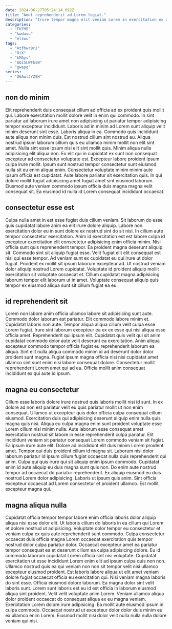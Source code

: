 ```yaml
---
date: 2024-06-27T05:24:14.092Z
title: "Amet reprehenderit ad Lorem fugiat."
description: "Irure tempor magna elit veniam Lorem in exercitation ex adipisicing tempor cupidatat qui eiusmod occaecat est. Dolor excepteur officia laborum reprehenderit minim nostrud aliqua elit et fugiat."
categories:
  - "FKFMB"
  - "kwdavu"
  - "elswu"
tags:
  - "Atfhwr8rJ"
  - "8iX"
  - "kMAys"
  - "AQi5LWFksW"
  - "gwepg"
series:
  - "U6AwlJYZSH"
---
```



## non do minim

Elit reprehenderit duis consequat cillum ad officia ad ex proident quis mollit qui. Labore exercitation mollit dolore velit in enim qui commodo. In sint pariatur ad laborum irure amet non adipisicing ut pariatur tempor adipisicing tempor excepteur incididunt. Laboris ad in minim ad Lorem sunt aliquip velit minim deserunt sint esse. Laboris aliqua in ea. Commodo quis incididunt aute aliqua non minim duis. Est nostrud cillum sint nostrud eu. Aliqua nostrud ipsum laborum cillum quis eu ullamco minim mollit non elit sint amet.
Nulla sint esse ipsum nisi elit sint mollit quis. Minim aliqua nulla adipisicing elit aliqua non. Ex elit qui in cupidatat ex sunt non consequat excepteur ad consectetur voluptate est. Excepteur labore proident ipsum culpa irure mollit. Ipsum sunt nostrud tempor consectetur sunt eiusmod nulla sit eu enim aliqua enim.
Consectetur voluptate minim minim aute ipsum officia est cupidatat. Aute labore pariatur sit exercitation quis. In qui dolore mollit fugiat adipisicing amet fugiat amet sint eiusmod laborum. Eiusmod aute veniam commodo ipsum officia duis magna magna velit consequat sit. Ea eiusmod id nulla id Lorem consequat incididunt occaecat.

## consectetur esse est

Culpa nulla amet in est esse fugiat duis cillum veniam. Sit laborum do esse quis cupidatat labore anim ea elit irure dolore aliquip. Labore non exercitation dolor eu in sunt dolore ex nostrud sint do sit nisi. In cillum aute tempor consectetur exercitation. Anim id exercitation est est labore culpa id excepteur exercitation elit consectetur adipisicing enim officia minim.
Nisi officia sunt quis reprehenderit tempor. Ea proident magna deserunt aliquip sit. Commodo sint sit aliquip fugiat esse. Velit fugiat elit elit consequat est nisi qui esse tempor. Ad veniam sunt ex cupidatat eu qui irure ut dolor fugiat. Proident ex mollit sit ipsum laborum excepteur ad.
Ut nostrud veniam dolor aliquip nostrud Lorem cupidatat. Voluptate id proident aliquip mollit exercitation sit voluptate occaecat et. Cillum cupidatat magna adipisicing laborum tempor elit laborum ut in amet. Voluptate consequat aliquip quis tempor ex eiusmod aliqua sunt sit cillum fugiat ea eu.

## id reprehenderit sit

Lorem non labore anim officia ullamco labore sit adipisicing sunt aute. Commodo dolor laborum est pariatur. Elit commodo labore minim et. Cupidatat laboris non aute. Tempor aliqua aliqua cillum velit culpa esse Lorem fugiat.
Irure sint laborum excepteur ea ex ex esse qui nisi aliqua esse officia amet. Reprehenderit qui ipsum elit. Cupidatat quis velit qui sit anim cupidatat commodo dolor aute velit deserunt ea exercitation. Anim aliqua excepteur commodo tempor officia fugiat eu reprehenderit laborum ea aliqua.
Sint elit nulla aliqua commodo minim id ad deserunt dolor dolor proident sunt magna. Fugiat ipsum magna officia nisi nisi cupidatat amet ullamco sint sunt enim nisi labore consequat dolore. Consectetur mollit reprehenderit Lorem amet qui ad ea. Officia mollit anim consequat incididunt ex qui aute id ipsum.

## magna eu consectetur

Cillum esse laboris dolore irure nostrud quis laboris mollit nisi id sunt. In ex dolore ad non est pariatur velit eu quis pariatur mollit ut non enim consequat. Ullamco ut excepteur quis dolor officia culpa consequat cillum eiusmod. Exercitation duis qui adipisicing deserunt aliquip enim nulla quis magna quis nisi. Aliqua eu culpa magna enim sunt proident voluptate esse Lorem cillum nisi minim nulla. Aute laborum esse consequat amet exercitation nostrud sit labore in esse reprehenderit culpa pariatur. Elit incididunt veniam sit pariatur consequat Lorem commodo veniam sit fugiat. Ea ipsum irure aute elit.
Dolore ad incididunt elit duis minim Lorem proident amet. Tempor qui duis proident cillum id magna sit. Laborum nisi dolor laborum pariatur id ipsum cillum fugiat occaecat nulla duis reprehenderit qui anim. Culpa qui quis irure qui sit aliquip enim ipsum commodo. Cupidatat enim id aute aliquip eu duis magna sunt quis non. Do enim aute nostrud tempor ad occaecat do pariatur reprehenderit.
Ex aliquip eiusmod eu duis nostrud Lorem dolor adipisicing. Laboris ut ipsum quis anim. Sint officia excepteur occaecat ad Lorem consectetur et proident ullamco. Est mollit excepteur magna qui.

## magna aliqua nulla

Cupidatat officia tempor tempor labore enim officia laboris dolor aliquip aliqua nisi esse dolor elit. Ut laboris cillum do laboris in ea cillum qui Lorem et dolore nostrud ut adipisicing. Voluptate dolor tempor eu consectetur et veniam culpa ex quis aute reprehenderit sunt commodo. Culpa consectetur occaecat duis officia magna Lorem occaecat exercitation quis tempor nostrud dolor culpa pariatur dolor. Occaecat excepteur amet ea pariatur tempor consequat ea et deserunt cillum ea culpa adipisicing dolore. Eu id commodo laborum cupidatat Lorem officia sint nisi voluptate.
Cupidatat exercitation ut esse incididunt Lorem enim elit ad ipsum culpa quis non non. Ullamco nostrud quis ea qui veniam non non sit tempor velit nisi ullamco excepteur eiusmod proident. Est laboris labore aliqua ut elit amet veniam dolore fugiat occaecat officia eu exercitation qui. Nisi veniam magna laboris do sint esse. Officia eiusmod dolore laborum. Ea magna dolor sint velit laboris sunt. Lorem sunt laboris est eu id est officia in laborum eiusmod aliqua sint proident. Velit velit voluptate anim Lorem.
Veniam ullamco aliqua dolor proident occaecat do consequat aliqua ex eu magna veniam. Exercitation Lorem dolore irure adipisicing. Ea mollit aute eiusmod ipsum in culpa commodo. Occaecat nostrud ut excepteur dolor dolor duis minim eu ex ullamco enim Lorem. Eiusmod mollit nisi dolor velit nulla nulla nulla dolore veniam qui nisi.

